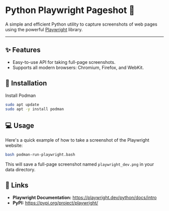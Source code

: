 # Python Playwright Pageshot 📸

A simple and efficient Python utility to capture screenshots of web pages using the powerful [Playwright](https://playwright.dev/) library.

---

## ✨ Features

-   Easy-to-use API for taking full-page screenshots.
-   Supports all modern browsers: Chromium, Firefox, and WebKit.

## 🚀 Installation

Install Podman
```bash
sudo apt update
sudo apt -y install podman
```

## 💻 Usage

Here's a quick example of how to take a screenshot of the Playwright website:

```bash
bash podman-run-playwright.bash
```

This will save a full-page screenshot named `playwright_dev.png` in your data directory.

## 🔗 Links

-   **Playwright Documentation:** https://playwright.dev/python/docs/intro
-   **PyPI:** https://pypi.org/project/playwright/
